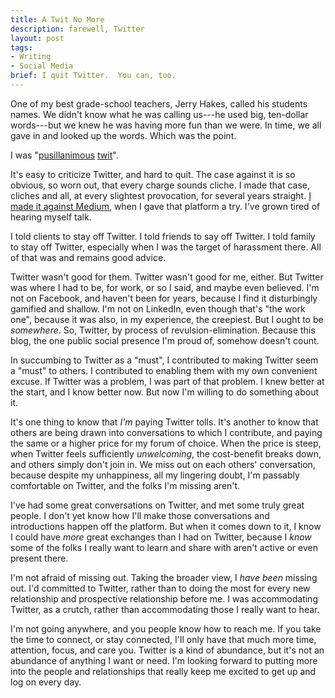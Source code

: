 ```yaml
---
title: A Twit No More
description: farewell, Twitter
layout: post
tags:
- Writing
- Social Media
brief: I quit Twitter.  You can, too.
---
```


One of my best grade-school teachers, Jerry Hakes, called his students names.  We didn't know what he was calling us---he used big, ten-dollar words---but we knew he was having more fun than we were.  In time, we all gave in and looked up the words.   Which was the point.

I was "[pusillanimous](https://www.merriam-webster.com/dictionary/pusillanimous) [twit](https://www.merriam-webster.com/dictionary/twit)".

It's easy to criticize Twitter, and hard to quit.  The case against it is so obvious, so worn out, that every charge sounds cliche.  I made that case, cliches and all, at every slightest provocation, for several years straight.  [I made it against Medium](https://writing.kemitchell.com/2018/01/04/The-Well-Appointed-Skinner-Box), when I gave that platform a try.  I've grown tired of hearing myself talk.

I told clients to stay off Twitter.  I told friends to say off Twitter.  I told family to stay off Twitter, especially when I was the target of harassment there.  All of that was and remains good advice.

Twitter wasn't good for them.  Twitter wasn't good for me, either.  But Twitter was where I had to be, for work, or so I said, and maybe even believed.  I'm not on Facebook, and haven't been for years, because I find it disturbingly gamified and shallow.  I'm not on LinkedIn, even though that's "the work one", because it was also, in my experience, the creepiest.  But I ought to be _somewhere_.  So, Twitter, by process of revulsion-elimination.  Because this blog, the one public social presence I'm proud of, somehow doesn't count.

In succumbing to Twitter as a "must", I contributed to making Twitter seem a "must" to others.  I contributed to enabling them with my own convenient excuse.  If Twitter was a problem, I was part of that problem.  I knew better at the start, and I know better now.  But now I'm willing to do something about it.

It's one thing to know that _I'm_ paying Twitter tolls.  It's another to know that others are being drawn into conversations to which I contribute, and paying the same or a higher price for my forum of choice.  When the price is steep, when Twitter feels sufficiently _unwelcoming_, the cost-benefit breaks down, and others simply don't join in.  We miss out on each others' conversation, because despite my unhappiness, all my lingering doubt, I'm passably comfortable on Twitter, and the folks I'm missing aren't.

I've had some great conversations on Twitter, and met some truly great people.  I don't yet know how I'll make those conversations and introductions happen off the platform.  But when it comes down to it, I know I could have _more_ great exchanges than I had on Twitter, because I _know_ some of the folks I really want to learn and share with aren't active or even present there.

I'm not afraid of missing out.  Taking the broader view, I _have been_ missing out.  I'd committed to Twitter, rather than to doing the most for every new relationship and prospective relationship before me.  I was accommodating Twitter, as a crutch, rather than accommodating those I really want to hear.

I'm not going anywhere, and you people know how to reach me.  If you take the time to connect, or stay connected, I'll only have that much more time, attention, focus, and care you.  Twitter is a kind of abundance, but it's not an abundance of anything I want or need.  I'm looking forward to putting more into the people and relationships that really keep me excited to get up and log on every day.
